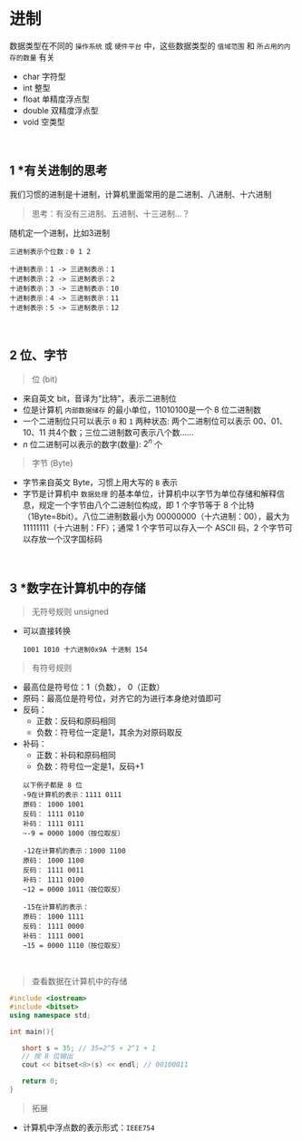 &emsp;
# 进制

数据类型在不同的 `操作系统` 或 `硬件平台` 中，这些数据类型的 `值域范围` 和 `所占用的内存的数量` 有关
- char 字符型
- int 整型
- float 单精度浮点型
- double 双精度浮点型
- void 空类型        


&emsp;
## 1 *有关进制的思考
我们习惯的进制是十进制，计算机里面常用的是二进制、八进制、十六进制
>思考：有没有三进制、五进制、十三进制...？

随机定一个进制，比如3进制
```
三进制表示个位数：0 1 2

十进制表示：1 -> 三进制表示：1
十进制表示：2 -> 三进制表示：2
十进制表示：3 -> 三进制表示：10
十进制表示：4 -> 三进制表示：11
十进制表示：5 -> 三进制表示：12
```
&emsp;
## 2 位、字节
>位 (bit) 
- 来自英文 bit，音译为“比特”，表示二进制位
- 位是计算机 `内部数据储存` 的最小单位，11010100是一个 8 位二进制数
- 一个二进制位只可以表示 `0` 和 `1` 两种状态: 两个二进制位可以表示 00、01、10、11 共4个数；三位二进制数可表示八个数……
- $n$ 位二进制可以表示的数字(数量): $2^{n}$ 个

>字节 (Byte)
- 字节来自英文 Byte，习惯上用大写的 `B` 表示
- 字节是计算机中 `数据处理` 的基本单位，计算机中以字节为单位存储和解释信息，规定一个字节由八个二进制位构成，即 1 个字节等于 8 个比特（1Byte=8bit）。八位二进制数最小为 00000000（十六进制：00），最大为 11111111（十六进制：FF）；通常 1 个字节可以存入一个 ASCII 码，2 个字节可以存放一个汉字国标码


&emsp;
## 3 *数字在计算机中的存储
>无符号规则 unsigned
- 可以直接转换
    ```
    1001 1010 十六进制0x9A 十进制 154
    ```
>有符号规则
- 最高位是符号位：1（负数）， 0（正数）
- 原码：最高位是符号位，对齐它的为进行本身绝对值即可
- 反码：
    - 正数：反码和原码相同
    - 负数：符号位一定是1，其余为对原码取反
- 补码：
    - 正数：补码和原码相同
    - 负数：符号位一定是1，反码+1
    ```
    以下例子都是 8 位
    -9在计算机的表示：1111 0111
    原码： 1000 1001
    反码： 1111 0110
    补码： 1111 0111
    ~-9 = 0000 1000（按位取反）

    -12在计算机的表示：1000 1100
    原码： 1000 1100
    反码： 1111 0011
    补码： 1111 0100
    ~12 = 0000 1011（按位取反）

    -15在计算机的表示：
    原码： 1000 1111
    反码： 1111 0000
    补码： 1111 0001
    ~15 = 0000 1110（按位取反）
    ```

&emsp;
>查看数据在计算机中的存储
```c++
#include <iostream>
#include <bitset>
using namespace std;

int main(){

   short s = 35; // 35=2^5 + 2^1 + 1
   // 按 8 位输出
   cout << bitset<8>(s) << endl; // 00100011

   return 0;
}
```
>拓展
- 计算机中浮点数的表示形式：`IEEE754`